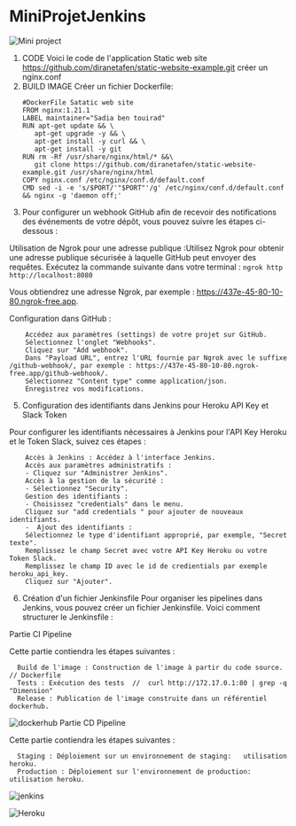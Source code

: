 # MiniProjetJenkins

  ![Mini project](https://github.com/Sadiaben/project2/blob/main/mini_projet_jenkins1.png "Mini project")
1. CODE 
Voici le code de l'application Static web site 
   https://github.com/diranetafen/static-website-example.git
   créer un nginx.conf 
3. BUILD IMAGE
   Créer un fichier Dockerfile: 
     ```
    #DockerFile Satatic web site
     FROM nginx:1.21.1
    LABEL maintainer="Sadia ben touirad"
    RUN apt-get update && \
        apt-get upgrade -y && \
        apt-get install -y curl && \
        apt-get install -y git
    RUN rm -Rf /usr/share/nginx/html/* &&\
        git clone https://github.com/diranetafen/static-website-example.git /usr/share/nginx/html
    COPY nginx.conf /etc/nginx/conf.d/default.conf
    CMD sed -i -e 's/$PORT/'"$PORT"'/g' /etc/nginx/conf.d/default.conf && nginx -g 'daemon off;'
     ```
4. Pour configurer un webhook GitHub afin de recevoir des notifications des événements de votre dépôt, vous pouvez suivre les étapes ci-dessous :
  
  Utilisation de Ngrok pour une adresse publique :Utilisez Ngrok pour obtenir une adresse publique sécurisée à laquelle GitHub peut envoyer des requêtes. Exécutez la commande suivante dans votre terminal :
      ```
        ngrok http http://localhost:8080
      ```

   Vous obtiendrez une adresse Ngrok, par exemple : https://437e-45-80-10-80.ngrok-free.app.


 Configuration dans GitHub :
   
        Accédez aux paramètres (settings) de votre projet sur GitHub.
        Sélectionnez l'onglet "Webhooks".
        Cliquez sur "Add webhook".
        Dans "Payload URL", entrez l'URL fournie par Ngrok avec le suffixe /github-webhook/, par exemple : https://437e-45-80-10-80.ngrok-free.app/github-webhook/.
        Sélectionnez "Content type" comme application/json.
        Enregistrez vos modifications.



  
5.  Configuration des identifiants dans Jenkins pour Heroku API Key et Slack Token

Pour configurer les identifiants nécessaires à Jenkins pour l'API Key Heroku et le Token Slack, suivez ces étapes :

        Accès à Jenkins : Accédez à l'interface Jenkins.
        Accès aux paramètres administratifs :
        - Cliquez sur "Administrer Jenkins".
        Accès à la gestion de la sécurité :
        - Sélectionnez "Security".
        Gestion des identifiants :
        - Choisissez "credentials" dans le menu.
        Cliquez sur "add credentials " pour ajouter de nouveaux identifiants.
        -  Ajout des identifiants :
        Sélectionnez le type d'identifiant approprié, par exemple, "Secret texte".
        Remplissez le champ Secret avec votre API Key Heroku ou votre Token Slack.
        Remplissez le champ ID avec le id de credientials par exemple heroku_api_key.
        Cliquez sur "Ajouter".
        
6. Création d'un fichier Jenkinsfile
Pour organiser les pipelines dans Jenkins, vous pouvez créer un fichier Jenkinsfile. Voici comment structurer le Jenkinsfile :

Partie CI Pipeline

Cette partie contiendra les étapes suivantes :

      Build de l'image : Construction de l'image à partir du code source. // Dockerfile 
      Tests : Exécution des tests  //  curl http://172.17.0.1:80 | grep -q  "Dimension"
      Release : Publication de l'image construite dans un référentiel dockerhub. 

  
  ![dockerhub](https://github.com/Sadiaben/project2/blob/main/dockerhub.png "dockerhub")
Partie CD Pipeline

Cette partie contiendra les étapes suivantes :

      Staging : Déploiement sur un environnement de staging:   utilisation heroku.
      Production : Déploiement sur l'environnement de production:   utilisation heroku.
   
   ![jenkins](https://github.com/Sadiaben/project2/blob/main/jenkins.png "jenkins")

   ![Heroku](https://github.com/Sadiaben/project2/blob/main/heroku.png "Heroku")
